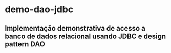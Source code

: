 # demo-dao-jdbc

## Implementação demonstrativa de acesso a banco de dados relacional usando JDBC e design pattern DAO
